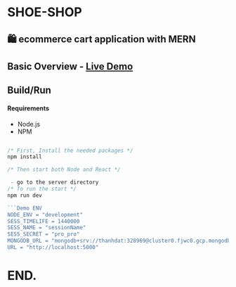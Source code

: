 # SHOE-SHOP

## 🛍️ ecommerce cart application with MERN

## Basic Overview - [Live Demo](https://shoeshop.ml/)

## Build/Run

#### Requirements

- Node.js
- NPM

````javascript

/* First, Install the needed packages */
npm install

/* Then start both Node and React */

 - go to the server directory
/* To run the start */
npm run dev

```Demo ENV
NODE_ENV = "development"
SESS_TIMELIFE = 1440000
SESS_NAME = "sessionName"
SESS_SECRET = "pro_pro"
MONGODB_URL = "mongodb+srv://thanhdat:328969@cluster0.fjwc0.gcp.mongodb.net/shoeshop?retryWrites=true&w=majority"
URL = "http://localhost:5000"

````

# END.
